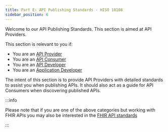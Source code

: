 ```yaml
---
title: Part E: API Publishing Standards - HISO 10108
sidebar_position: 6
---
```


Welcome to our API Publishing Standards. This section is aimed at API Providers.

This section is relevant to you if:

- You are an [API Provider](/api-concepts/ComponentDefinitions#api-provider)
- You are an [API Consumer](/api-concepts/ComponentDefinitions#api-consumer)
- You are an [API Developer](/api-concepts/ComponentDefinitions#api-developers)
- You are an [Application Developer](/api-concepts/ComponentDefinitions#application-developers)

The intent of this section is to provide API Providers with detailed standards to assist you when publishing APIs. It should also act as a guide for API Consumers when discovering published APIs.

:::info

Please note that if you are one of the above categories but working with FHIR APIs you may also be interested in the [FHIR API standards](/fhir-api-standard)

:::